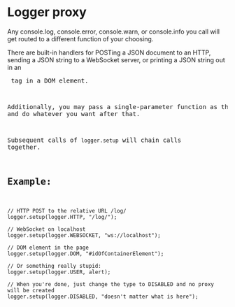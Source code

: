 # Logger proxy

Any console.log, console.error, console.warn, or console.info you call will get routed to a different function of your choosing.

There are built-in handlers for POSTing a JSON document to an HTTP, sending a JSON string to a WebSocket server, or printing a JSON string out in an <pre> tag in a DOM element.

Additionally, you may pass a single-parameter function as the handler and do whatever you want after that.

Subsequent calls of `logger.setup` will chain calls together.

  
## Example:

    // HTTP POST to the relative URL /log/
    logger.setup(logger.HTTP, "/log/");

    // WebSocket on localhost
    logger.setup(logger.WEBSOCKET, "ws://localhost");

    // DOM element in the page
    logger.setup(logger.DOM, "#idOfContainerElement");
    
    // Or something really stupid:
    logger.setup(logger.USER, alert);

    // When you're done, just change the type to DISABLED and no proxy will be created
    logger.setup(logger.DISABLED, "doesn't matter what is here");